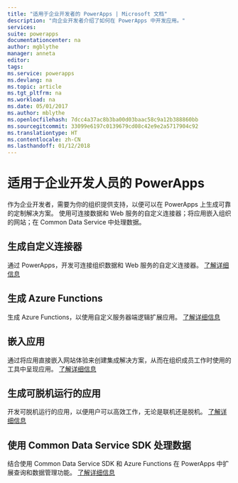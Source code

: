 ```yaml
---
title: "适用于企业开发者的 PowerApps | Microsoft 文档"
description: "向企业开发者介绍了如何在 PowerApps 中开发应用。"
services: 
suite: powerapps
documentationcenter: na
author: mgblythe
manager: anneta
editor: 
tags: 
ms.service: powerapps
ms.devlang: na
ms.topic: article
ms.tgt_pltfrm: na
ms.workload: na
ms.date: 05/01/2017
ms.author: mblythe
ms.openlocfilehash: 7dcc4a37ac8b3ba00d03baac58c9a12b388860bb
ms.sourcegitcommit: 33099e6197c0139679cd08c42e9e2a5717904c92
ms.translationtype: HT
ms.contentlocale: zh-CN
ms.lasthandoff: 01/12/2018
---
```

# <a name="powerapps-for-enterprise-developers"></a>适用于企业开发人员的 PowerApps
作为企业开发者，需要为你的组织提供支持，以便可以在 PowerApps 上生成可靠的定制解决方案。 使用可连接数据和 Web 服务的自定义连接器；将应用嵌入组织的网站；在 Common Data Service 中处理数据。

## <a name="build-custom-connectors"></a>生成自定义连接器
通过 PowerApps，开发可连接组织数据和 Web 服务的自定义连接器。 [了解详细信息](register-custom-api.md)

## <a name="build-azure-functions"></a>生成 Azure Functions
生成 Azure Functions，以使用自定义服务器端逻辑扩展应用。 [了解详细信息](https://powerapps.microsoft.com/blog/using-azure-functions-in-powerapps/)

## <a name="embed-apps"></a>嵌入应用
通过将应用直接嵌入网站体验来创建集成解决方案，从而在组织成员工作时使用的工具中呈现应用。 [了解详细信息](embed-apps-dev.md)

## <a name="build-offline-capable-apps"></a>生成可脱机运行的应用
开发可脱机运行的应用，以便用户可以高效工作，无论是联机还是脱机。 [了解详细信息](offline-apps.md)

## <a name="work-with-data-using-the-common-data-service-sdk"></a>使用 Common Data Service SDK 处理数据
结合使用 Common Data Service SDK 和 Azure Functions 在 PowerApps 中扩展查询和数据管理功能。 [了解详细信息](https://aka.ms/whgr2w)

